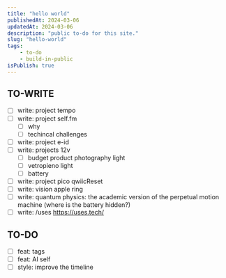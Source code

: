 ```yaml
---
title: "hello world"
publishedAt: 2024-03-06
updatedAt: 2024-03-06
description: "public to-do for this site."
slug: "hello-world"
tags:
    - to-do
    - build-in-public
isPublish: true
---
```

## TO-WRITE
- [ ] write: project tempo
- [ ] write: project self.fm 
  - [ ] why
  - [ ] techincal challenges
- [ ] write: project e-id
- [ ] write: projects 12v
  - [ ] budget product photography light
  - [ ] vetropieno light
  - [ ] battery
- [ ] write: project pico qwiicReset
- [ ] write: vision apple ring
- [ ] write: quantum physics: the academic version of the perpetual motion machine (where is the battery hidden?)
- [ ] write: /uses https://uses.tech/

## TO-DO
- [ ] feat: tags
- [ ] feat: AI self
- [ ] style: improve the timeline